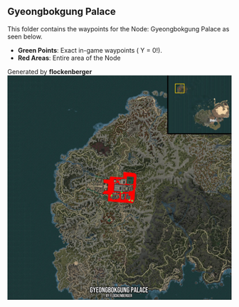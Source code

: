 ## Gyeongbokgung Palace
This folder contains the waypoints for the Node: Gyeongbokgung Palace as seen below.

- **Green Points**: Exact in-game waypoints ( Y = 0!).
- **Red Areas**: Entire area of the Node

Generated by **flockenberger**
![by_flockenberger](./Preview.webp)